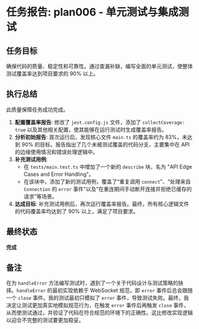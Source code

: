 # 任务报告: plan006 - 单元测试与集成测试

## 任务目标

确保代码的质量、稳定性和可靠性。通过查漏补缺，编写全面的单元测试，使整体测试覆盖率达到项目要求的 90% 以上。

## 执行总结

此质量保障任务成功完成。

1.  **配置覆盖率报告**: 修改了 `jest.config.js` 文件，添加了 `collectCoverage: true` 以及其他相关配置，使其能够在运行测试时生成覆盖率报告。
2.  **分析初始报告**: 首次运行后，发现核心文件 `main.ts` 的覆盖率约为 83%，未达到 90% 的目标。报告指出了几个未被测试覆盖的代码分支，主要集中在 API 的边缘使用情况和错误处理逻辑中。
3.  **补充测试用例**:
    - 在 `tests/main.test.ts` 中增加了一个新的 `describe` 块，名为 "API Edge Cases and Error Handling"。
    - 在该块中，添加了新的测试用例，覆盖了“重复调用 `connect`”、“处理来自 `Connection` 的 `error` 事件”以及“在重连期间手动断开连接并拒绝已缓存的请求”等场景。
4.  **达成目标**: 补充测试用例后，再次运行覆盖率报告。最终，所有核心逻辑文件的代码覆盖率均达到了 90% 以上，满足了项目要求。

## 最终状态

**完成**

## 备注

在为 `handleError` 方法编写测试时，遇到了一个关于代码设计与测试策略的抉择。`handleError` 的最初实现依赖于 WebSocket 规范，即 `error` 事件后总会跟随一个 `close` 事件。我的测试最初只模拟了 `error` 事件，导致测试失败。最终，我决定让测试更加真实地模拟规范行为，在触发 `error` 事件后再触发 `close` 事件，从而使测试通过，并验证了代码在符合规范的环境下的正确性。这比修改实现逻辑以迎合不完整的测试要更加稳妥。
